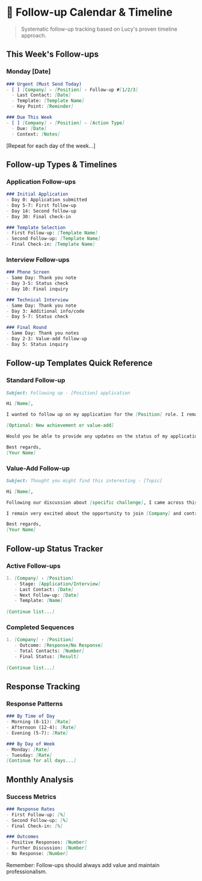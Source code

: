 # 📅 Follow-up Calendar & Timeline

> Systematic follow-up tracking based on Lucy's proven timeline approach.

## This Week's Follow-ups

### Monday [Date]
```markdown
### Urgent (Must Send Today)
- [ ] [Company] - [Position] - Follow-up #[1/2/3]
  - Last Contact: [Date]
  - Template: [Template Name]
  - Key Point: [Reminder]

### Due This Week
- [ ] [Company] - [Position] - [Action Type]
  - Due: [Date]
  - Context: [Notes]
```

[Repeat for each day of the week...]

## Follow-up Types & Timelines

### Application Follow-ups
```markdown
### Initial Application
- Day 0: Application submitted
- Day 5-7: First follow-up
- Day 14: Second follow-up
- Day 30: Final check-in

### Template Selection
- First Follow-up: [Template Name]
- Second Follow-up: [Template Name]
- Final Check-in: [Template Name]
```

### Interview Follow-ups
```markdown
### Phone Screen
- Same Day: Thank you note
- Day 3-5: Status check
- Day 10: Final inquiry

### Technical Interview
- Same Day: Thank you note
- Day 3: Additional info/code
- Day 5-7: Status check

### Final Round
- Same Day: Thank you notes
- Day 2-3: Value-add follow-up
- Day 5: Status inquiry
```

## Follow-up Templates Quick Reference

### Standard Follow-up
```markdown
Subject: Following up - [Position] application

Hi [Name],

I wanted to follow up on my application for the [Position] role. I remain very interested in contributing to [Company's] [specific goal/project] with my experience in [relevant skill/achievement].

[Optional: New achievement or value-add]

Would you be able to provide any updates on the status of my application?

Best regards,
[Your Name]
```

### Value-Add Follow-up
```markdown
Subject: Thought you might find this interesting - [Topic]

Hi [Name],

Following our discussion about [specific challenge], I came across this [resource/solution] that aligns with what we discussed. [Brief explanation of relevance]

I remain very excited about the opportunity to join [Company] and contribute to [specific goal].

Best regards,
[Your Name]
```

## Follow-up Status Tracker

### Active Follow-ups
```markdown
1. [Company] - [Position]
   - Stage: [Application/Interview]
   - Last Contact: [Date]
   - Next Follow-up: [Date]
   - Template: [Name]
   
[Continue list...]
```

### Completed Sequences
```markdown
1. [Company] - [Position]
   - Outcome: [Response/No Response]
   - Total Contacts: [Number]
   - Final Status: [Result]
   
[Continue list...]
```

## Response Tracking

### Response Patterns
```markdown
### By Time of Day
- Morning (8-11): [Rate]
- Afternoon (12-4): [Rate]
- Evening (5-7): [Rate]

### By Day of Week
- Monday: [Rate]
- Tuesday: [Rate]
[Continue for all days...]
```

## Monthly Analysis

### Success Metrics
```markdown
### Response Rates
- First Follow-up: [%]
- Second Follow-up: [%]
- Final Check-in: [%]

### Outcomes
- Positive Responses: [Number]
- Further Discussion: [Number]
- No Response: [Number]
```

Remember: Follow-ups should always add value and maintain professionalism.
